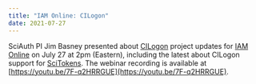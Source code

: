 ```yaml
---
title: "IAM Online: CILogon"
date: 2021-07-27
---
```


SciAuth PI Jim Basney presented about [CILogon](https://www.cilogon.org/) project updates for [IAM Online](https://www.incommon.org/academy/webinars/)
on July 27 at 2pm (Eastern),
including the latest about CILogon support for [SciTokens](https://scitokens.org/).
The webinar recording is available at [https://youtu.be/7F-q2HRRGUE](https://youtu.be/7F-q2HRRGUE).
